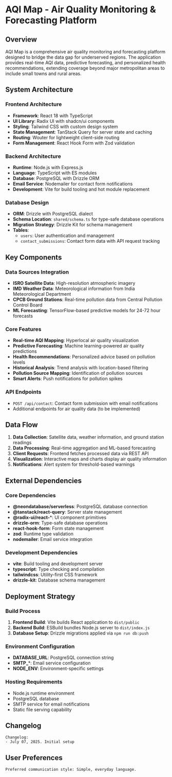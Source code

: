 # AQI Map - Air Quality Monitoring & Forecasting Platform

## Overview

AQI Map is a comprehensive air quality monitoring and forecasting platform designed to bridge the data gap for underserved regions. The application provides real-time AQI data, predictive forecasting, and personalized health recommendations, extending coverage beyond major metropolitan areas to include small towns and rural areas.

## System Architecture

### Frontend Architecture
- **Framework**: React 18 with TypeScript
- **UI Library**: Radix UI with shadcn/ui components
- **Styling**: Tailwind CSS with custom design system
- **State Management**: TanStack Query for server state and caching
- **Routing**: Wouter for lightweight client-side routing
- **Form Management**: React Hook Form with Zod validation

### Backend Architecture
- **Runtime**: Node.js with Express.js
- **Language**: TypeScript with ES modules
- **Database**: PostgreSQL with Drizzle ORM
- **Email Service**: Nodemailer for contact form notifications
- **Development**: Vite for build tooling and hot module replacement

### Database Design
- **ORM**: Drizzle with PostgreSQL dialect
- **Schema Location**: `shared/schema.ts` for type-safe database operations
- **Migration Strategy**: Drizzle Kit for schema management
- **Tables**:
  - `users`: User authentication and management
  - `contact_submissions`: Contact form data with API request tracking

## Key Components

### Data Sources Integration
- **ISRO Satellite Data**: High-resolution atmospheric imagery
- **IMD Weather Data**: Meteorological information from India Meteorological Department
- **CPCB Ground Stations**: Real-time pollution data from Central Pollution Control Board
- **ML Forecasting**: TensorFlow-based predictive models for 24-72 hour forecasts

### Core Features
- **Real-time AQI Mapping**: Hyperlocal air quality visualization
- **Predictive Forecasting**: Machine learning-powered air quality predictions
- **Health Recommendations**: Personalized advice based on pollution levels
- **Historical Analysis**: Trend analysis with location-based filtering
- **Pollution Source Mapping**: Identification of pollution sources
- **Smart Alerts**: Push notifications for pollution spikes

### API Endpoints
- `POST /api/contact`: Contact form submission with email notifications
- Additional endpoints for air quality data (to be implemented)

## Data Flow

1. **Data Collection**: Satellite data, weather information, and ground station readings
2. **Data Processing**: Real-time aggregation and ML-based forecasting
3. **Client Requests**: Frontend fetches processed data via REST API
4. **Visualization**: Interactive maps and charts display air quality information
5. **Notifications**: Alert system for threshold-based warnings

## External Dependencies

### Core Dependencies
- **@neondatabase/serverless**: PostgreSQL database connection
- **@tanstack/react-query**: Server state management
- **@radix-ui/react-***: UI component primitives
- **drizzle-orm**: Type-safe database operations
- **react-hook-form**: Form state management
- **zod**: Runtime type validation
- **nodemailer**: Email service integration

### Development Dependencies
- **vite**: Build tooling and development server
- **typescript**: Type checking and compilation
- **tailwindcss**: Utility-first CSS framework
- **drizzle-kit**: Database schema management

## Deployment Strategy

### Build Process
1. **Frontend Build**: Vite builds React application to `dist/public`
2. **Backend Build**: ESBuild bundles Node.js server to `dist/index.js`
3. **Database Setup**: Drizzle migrations applied via `npm run db:push`

### Environment Configuration
- **DATABASE_URL**: PostgreSQL connection string
- **SMTP_***: Email service configuration
- **NODE_ENV**: Environment-specific settings

### Hosting Requirements
- Node.js runtime environment
- PostgreSQL database
- SMTP service for email notifications
- Static file serving capability

## Changelog

```
Changelog:
- July 07, 2025. Initial setup
```

## User Preferences

```
Preferred communication style: Simple, everyday language.
```
